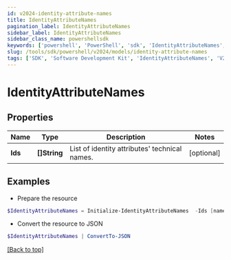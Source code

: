 ```yaml
---
id: v2024-identity-attribute-names
title: IdentityAttributeNames
pagination_label: IdentityAttributeNames
sidebar_label: IdentityAttributeNames
sidebar_class_name: powershellsdk
keywords: ['powershell', 'PowerShell', 'sdk', 'IdentityAttributeNames', 'V2024IdentityAttributeNames'] 
slug: /tools/sdk/powershell/v2024/models/identity-attribute-names
tags: ['SDK', 'Software Development Kit', 'IdentityAttributeNames', 'V2024IdentityAttributeNames']
---
```



# IdentityAttributeNames

## Properties

Name | Type | Description | Notes
------------ | ------------- | ------------- | -------------
**Ids** | **[]String** | List of identity attributes' technical names. | [optional] 

## Examples

- Prepare the resource
```powershell
$IdentityAttributeNames = Initialize-IdentityAttributeNames  -Ids [name, displayName]
```

- Convert the resource to JSON
```powershell
$IdentityAttributeNames | ConvertTo-JSON
```


[[Back to top]](#) 

